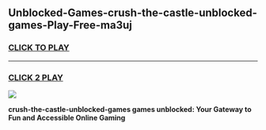 
## Unblocked-Games-crush-the-castle-unblocked-games-Play-Free-ma3uj
<h3>
<a href="https://premium76.site?title=crush-the-castle-unblocked-games&ref=18A">CLICK TO PLAY</a></h3>
<hr>

<h3>
<a href="https://premium76.site?title=crush-the-castle-unblocked-games&ref=18A">CLICK 2 PLAY</a>
  
</h3>

<a href="https://premium76.site?title=crush-the-castle-unblocked-games&ref=18A"><img src="https://clearcache.store/games.png"></a>


**crush-the-castle-unblocked-games games unblocked: Your Gateway to Fun and Accessible Online Gaming**
